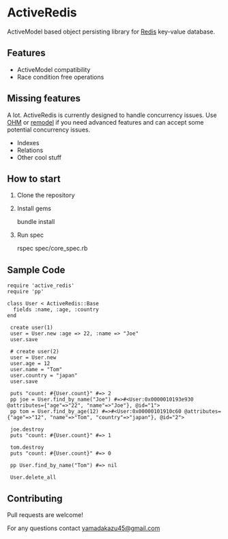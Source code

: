 # ActiveRedis

ActiveModel based object persisting library for [Redis](http://code.google.com/p/redis) key-value database.

## Features

* ActiveModel compatibility
* Race condition free operations

## Missing features

A lot. ActiveRedis is currently designed to handle concurrency issues.  Use [OHM](http://ohm.keyvalue.org/) or [remodel](http://github.com/tlossen/remodel) if you need advanced features and can accept some potential concurrency issues.

* Indexes
* Relations
* Other cool stuff

## How to start

1. Clone the repository
3. Install gems 

    bundle install

4. Run spec

    rspec spec/core_spec.rb

## Sample Code

    require 'active_redis'
    require 'pp'
    
    class User < ActiveRedis::Base
      fields :name, :age, :country
    end

     create user(1)
     user = User.new :age => 22, :name => "Joe"
     user.save
    
     # create user(2)
     user = User.new
     user.age = 12
     user.name = "Tom"
     user.country = "japan"
     user.save
    
     puts "count: #{User.count}" #=> 2
     pp joe = User.find_by_name("Joe") #=>#<User:0x0000010193e930 @attributes={"age"=>"22", "name"=>"Joe"}, @id="1">
     pp tom = User.find_by_age(12) #=>#<User:0x00000101910c60 @attributes={"age"=>"12", "name"=>"Tom", "country"=>"japan"}, @id="2">
    
     joe.destroy
     puts "count: #{User.count}" #=> 1
    
     tom.destroy
     puts "count: #{User.count}" #=> 0
    
     pp User.find_by_name("Tom") #=> nil
    
     User.delete_all


## Contributing

Pull requests are welcome!

For any questions contact [yamadakazu45@gmail.com](mailto:yamadakazu45@gmail.com)
